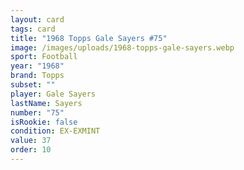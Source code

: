```yaml
---
layout: card
tags: card
title: "1968 Topps Gale Sayers #75"
image: /images/uploads/1968-topps-gale-sayers.webp
sport: Football
year: "1968"
brand: Topps
subset: ""
player: Gale Sayers
lastName: Sayers
number: "75"
isRookie: false
condition: EX-EXMINT
value: 37
order: 10
---
```

